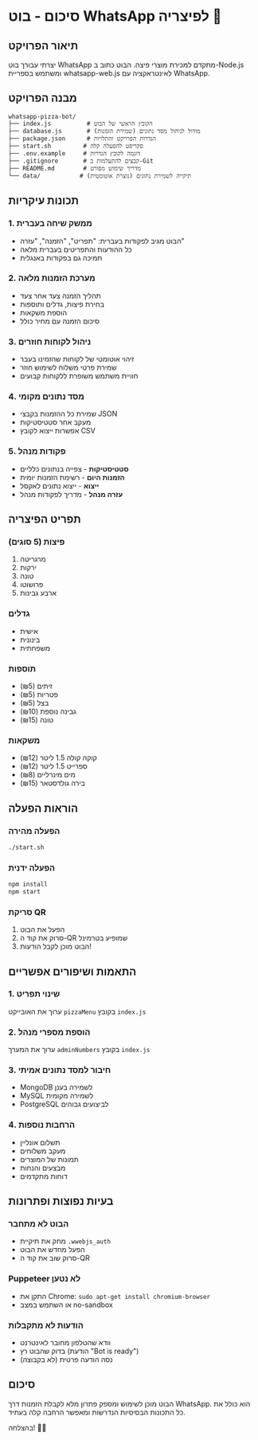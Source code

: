 # סיכום - בוט WhatsApp לפיצריה 🍕

## תיאור הפרויקט
יצרתי עבורך בוט WhatsApp מתקדם למכירת מוצרי פיצה. הבוט כתוב ב-Node.js ומשתמש בספריית whatsapp-web.js לאינטראקציה עם WhatsApp.

## מבנה הפרויקט
```
whatsapp-pizza-bot/
├── index.js          # הקובץ הראשי של הבוט
├── database.js       # מודול לניהול מסד נתונים (שמירת הזמנות)
├── package.json      # הגדרות הפרויקט והתלויות
├── start.sh         # סקריפט להפעלה קלה
├── .env.example     # דוגמה לקובץ הגדרות
├── .gitignore       # קבצים להתעלמות ב-Git
├── README.md        # מדריך שימוש מפורט
└── data/           # תיקייה לשמירת נתונים (נוצרת אוטומטית)
```

## תכונות עיקריות

### 1. ממשק שיחה בעברית
- הבוט מגיב לפקודות בעברית: "תפריט", "הזמנה", "עזרה"
- כל ההודעות והתפריטים בעברית מלאה
- תמיכה גם בפקודות באנגלית

### 2. מערכת הזמנות מלאה
- תהליך הזמנה צעד אחר צעד
- בחירת פיצות, גדלים ותוספות
- הוספת משקאות
- סיכום הזמנה עם מחיר כולל

### 3. ניהול לקוחות חוזרים
- זיהוי אוטומטי של לקוחות שהזמינו בעבר
- שמירת פרטי משלוח לשימוש חוזר
- חוויית משתמש משופרת ללקוחות קבועים

### 4. מסד נתונים מקומי
- שמירת כל ההזמנות בקבצי JSON
- מעקב אחר סטטיסטיקות
- אפשרות ייצוא לקובץ CSV

### 5. פקודות מנהל
- **סטטיסטיקות** - צפייה בנתונים כלליים
- **הזמנות היום** - רשימת הזמנות יומית
- **ייצוא** - ייצוא נתונים לאקסל
- **עזרה מנהל** - מדריך לפקודות מנהל

## תפריט הפיצריה

### פיצות (5 סוגים)
1. מרגריטה
2. ירקות
3. טונה
4. פרושוטו
5. ארבע גבינות

### גדלים
- אישית
- בינונית
- משפחתית

### תוספות
- זיתים (₪5)
- פטריות (₪5)
- בצל (₪5)
- גבינה נוספת (₪10)
- טונה (₪15)

### משקאות
- קוקה קולה 1.5 ליטר (₪12)
- ספרייט 1.5 ליטר (₪12)
- מים מינרליים (₪8)
- בירה גולדסטאר (₪15)

## הוראות הפעלה

### הפעלה מהירה
```bash
./start.sh
```

### הפעלה ידנית
```bash
npm install
npm start
```

### סריקת QR
1. הפעל את הבוט
2. סרוק את קוד ה-QR שמופיע בטרמינל
3. הבוט מוכן לקבל הודעות!

## התאמות ושיפורים אפשריים

### 1. שינוי תפריט
ערוך את האובייקט `pizzaMenu` בקובץ `index.js`

### 2. הוספת מספרי מנהל
ערוך את המערך `adminNumbers` בקובץ `index.js`

### 3. חיבור למסד נתונים אמיתי
- MongoDB לשמירה בענן
- MySQL לשמירה מקומית
- PostgreSQL לביצועים גבוהים

### 4. הרחבות נוספות
- תשלום אונליין
- מעקב משלוחים
- תמונות של המוצרים
- מבצעים והנחות
- דוחות מתקדמים

## בעיות נפוצות ופתרונות

### הבוט לא מתחבר
- מחק את תיקיית `.wwebjs_auth`
- הפעל מחדש את הבוט
- סרוק שוב את קוד ה-QR

### Puppeteer לא נטען
- התקן את Chrome: `sudo apt-get install chromium-browser`
- או השתמש במצב no-sandbox

### הודעות לא מתקבלות
- וודא שהטלפון מחובר לאינטרנט
- בדוק שהבוט רץ (הודעת "Bot is ready")
- נסה הודעה פרטית (לא בקבוצה)

## סיכום
הבוט מוכן לשימוש ומספק פתרון מלא לקבלת הזמנות דרך WhatsApp. הוא כולל את כל התכונות הבסיסיות הנדרשות ומאפשר הרחבה קלה בעתיד.

בהצלחה! 🍕✨